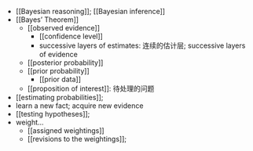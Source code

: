 - [[Bayesian reasoning]]; [[Bayesian inference]]
- [[Bayes’ Theorem]]
    - [[observed evidence]]
        - [[confidence level]]
        - successive layers of estimates: 连续的估计层; successive layers of evidence
    - [[posterior probability]]
    - [[prior probability]]
        - [[prior data]]
    - [[proposition of interest]]: 待处理的问题 
- [[estimating probabilities]];
- learn a new fact; acquire new evidence
- [[testing hypotheses]];
- weight...
    - [[assigned weightings]]
    - [[revisions to the weightings]];
